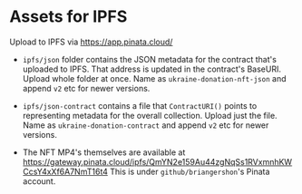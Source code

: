 # Assets for IPFS

Upload to IPFS via <https://app.pinata.cloud/>

-   `ipfs/json` folder contains the JSON metadata for the contract that's uploaded to IPFS. That address is updated in the contract's BaseURI. Upload whole folder at once. Name as `ukraine-donation-nft-json` and append `v2` etc for newer versions.

-   `ipfs/json-contract` contains a file that `ContractURI()` points to representing metadata for the overall collection. Upload just the file. Name as `ukraine-donation-contract` and append `v2` etc for newer versions.

-   The NFT MP4's themselves are available at https://gateway.pinata.cloud/ipfs/QmYN2e159Au44zgNqSs1RVxmnhKWCcsY4xXf6A7NmT16t4 This is under `github/briangershon`'s Pinata account.
